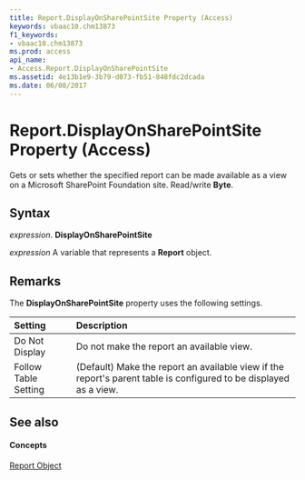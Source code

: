 ```yaml
---
title: Report.DisplayOnSharePointSite Property (Access)
keywords: vbaac10.chm13873
f1_keywords:
- vbaac10.chm13873
ms.prod: access
api_name:
- Access.Report.DisplayOnSharePointSite
ms.assetid: 4e13b1e9-3b79-d073-fb51-848fdc2dcada
ms.date: 06/08/2017
---
```



# Report.DisplayOnSharePointSite Property (Access)

Gets or sets whether the specified report can be made available as a view on a Microsoft SharePoint Foundation site. Read/write **Byte**.


## Syntax

 _expression_. **DisplayOnSharePointSite**

 _expression_ A variable that represents a **Report** object.


## Remarks

The **DisplayOnSharePointSite** property uses the following settings.



|**Setting**|**Description**|
|:-----|:-----|
|Do Not Display|Do not make the report an available view. |
|Follow Table Setting|(Default) Make the report an available view if the report's parent table is configured to be displayed as a view.|

## See also


#### Concepts


[Report Object](report-object-access.md)

